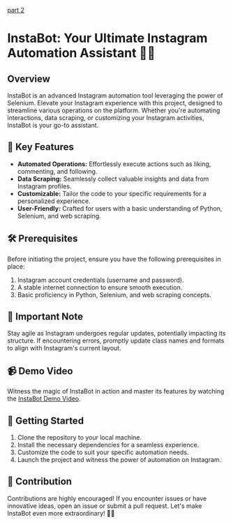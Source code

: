 [part 2](https://github.com/CodeCraftt/InstaBot2)


# InstaBot: Your Ultimate Instagram Automation Assistant 🤖✨

## Overview

InstaBot is an advanced Instagram automation tool leveraging the power of Selenium. Elevate your Instagram experience with this project, designed to streamline various operations on the platform. Whether you're automating interactions, data scraping, or customizing your Instagram activities, InstaBot is your go-to assistant.

## 🚀 Key Features

- **Automated Operations:** Effortlessly execute actions such as liking, commenting, and following.
- **Data Scraping:** Seamlessly collect valuable insights and data from Instagram profiles.
- **Customizable:** Tailor the code to your specific requirements for a personalized experience.
- **User-Friendly:** Crafted for users with a basic understanding of Python, Selenium, and web scraping.

## 🛠 Prerequisites

Before initiating the project, ensure you have the following prerequisites in place:

1. Instagram account credentials (username and password).
2. A stable internet connection to ensure smooth execution.
3. Basic proficiency in Python, Selenium, and web scraping concepts.

## 🚦 Important Note

Stay agile as Instagram undergoes regular updates, potentially impacting its structure. If encountering errors, promptly update class names and formats to align with Instagram's current layout.

## 📹 Demo Video

Witness the magic of InstaBot in action and master its features by watching the [InstaBot Demo Video](https://www.youtube.com/watch?v=cDtqtoNLgWk).

## 🚀 Getting Started

1. Clone the repository to your local machine.
2. Install the necessary dependencies for a seamless experience.
3. Customize the code to suit your specific automation needs.
4. Launch the project and witness the power of automation on Instagram.

## 🙌 Contribution

Contributions are highly encouraged! If you encounter issues or have innovative ideas, open an issue or submit a pull request. Let's make InstaBot even more extraordinary! 🚀✨
